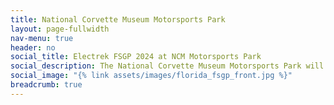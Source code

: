 ```yaml
---
title: National Corvette Museum Motorsports Park
layout: page-fullwidth
nav-menu: true
header: no
social_title: Electrek FSGP 2024 at NCM Motorsports Park
social_description: The National Corvette Museum Motorsports Park will host solar cars in Bowling Green, KY
social_image: "{% link assets/images/florida_fsgp_front.jpg %}"
breadcrumb: true
---
```

